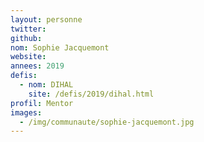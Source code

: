 ```yaml
---
layout: personne
twitter:
github:
nom: Sophie Jacquemont
website:
annees: 2019
defis:
  - nom: DIHAL
    site: /defis/2019/dihal.html
profil: Mentor
images:
  - /img/communaute/sophie-jacquemont.jpg
---
```

